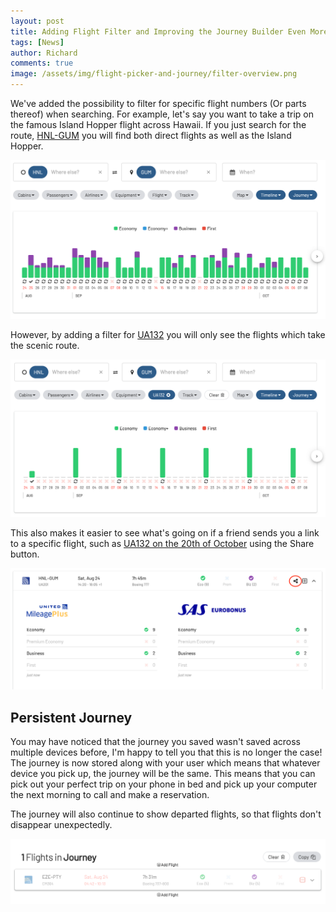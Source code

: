 ```yaml
---
layout: post
title: Adding Flight Filter and Improving the Journey Builder Even More
tags: [News]
author: Richard
comments: true
image: /assets/img/flight-picker-and-journey/filter-overview.png
---
```


We've added the possibility to filter for specific flight numbers (Or parts thereof) when searching. For example, let's say you want to take a trip on the famous Island Hopper flight across Hawaii. If you just search for the route, [HNL-GUM](https://awardfares.com/search?HNL.GUM.) you will find both direct flights as well as the Island Hopper.

<img src="/assets/img/flight-picker-and-journey/island-hopper-no-filter.png" class="" />

However, by adding a filter for [UA132](https://awardfares.com/search?HNL.GUM.;f:UA132) you will only see the flights which take the scenic route.

<img src="/assets/img/flight-picker-and-journey/island-hopper-filter.png" class="" />

This also makes it easier to see what's going on if a friend sends you a link to a specific flight, such as [UA132 on the 20th of October](https://awardfares.com/search?HNL.GUM.2019-10-20;f:UA132) using the Share button.

<img src="/assets/img/flight-picker-and-journey/direct-link.png" class="" />

## Persistent Journey

You may have noticed that the journey you saved wasn't saved across multiple devices before, I'm happy to tell you that this is no longer the case! The journey is now stored along with your user which means that whatever device you pick up, the journey will be the same. This means that you can pick out your perfect trip on your phone in bed and pick up your computer the next morning to call and make a reservation.

The journey will also continue to show departed flights, so that flights don't disappear unexpectedly.

<img src="/assets/img/flight-picker-and-journey/departed-flight.png" class="" />
